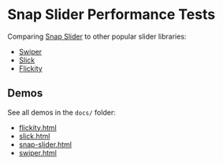 # Snap Slider Performance Tests

Comparing [Snap Slider](https://github.com/tannerhodges/snap-slider#readme) to other popular slider libraries:

- [Swiper](https://swiperjs.com)
- [Slick](https://kenwheeler.github.io/slick/)
- [Flickity](https://flickity.metafizzy.co)

## Demos

See all demos in the `docs/` folder:

- [flickity.html](https://tannerhodges.github.io/snap-slider-perf/flickity.html)
- [slick.html](https://tannerhodges.github.io/snap-slider-perf/slick.html)
- [snap-slider.html](https://tannerhodges.github.io/snap-slider-perf/snap-slider.html)
- [swiper.html](https://tannerhodges.github.io/snap-slider-perf/swiper.html)
